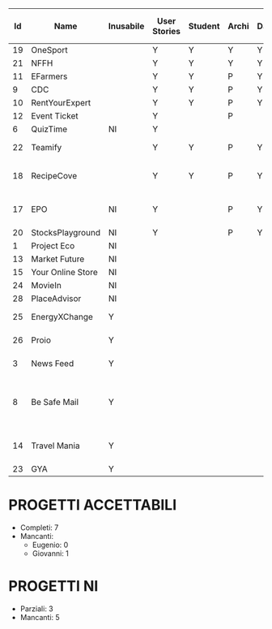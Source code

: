 | Id | Name | Inusabile |User Stories | Student | Archi | DataMetrics | Graph | Editor | Problemi | UserStoriesSanization | Endpoint | Deliver ID | Ready to Deliver |
|----|------|--------------|---------|-------|-------------|-------|--------|----------|-----------|------------|------------|------------|------------|
| 19 | OneSport |   | Y | Y | Y | Y | Y | E |  | Y | Y | 1 | Ready |
| 21 | NFFH |  | Y |Y | Y | Y | Y | G |  |  |  |  |  |
| 11 | EFarmers |  | Y | Y | P | Y | Y | E |  | Y | Y | 3 | Ready |
| 9 | CDC |  | Y | Y | P | Y | Y | G |  |  |  |  |  |
| 10 | RentYourExpert |  | Y | Y | P | Y | Y | E |  | Y | Y | 4 | Ready |
| 12 | Event Ticket |  | Y |  | P |  |  | G |  |  |  |  |  |
| 6 | QuizTime | NI | Y |  |  |  |  | E |  |  |  |  |  |
| 22 | Teamify |  | Y | Y | P | Y | Y | E | Troppo verso DDS | P |  |  |  |
| 18 | RecipeCove |  | Y | Y | P | Y | Y | E | Microservices solo hybrid e middleware | P |  |  |  |
| 17 | EPO | NI | Y |  | P | Y | Y | G | Codice student molto strano |  |  |  |  |
| 20 | StocksPlayground | NI | Y |  | P | Y | Y | G |  |  |  |  |  |
| 1 | Project Eco | NI |  |  |  |  |  |  |  |  |  |  |  |
| 13 | Market Future | NI |  |  |  |  |  |  |  |  |  |  |  |
| 15 | Your Online Store | NI |  |  |  |  |  |  |  |  |  |  |  |
| 24 | MovieIn | NI |  |  |  |  |  |  |  |  |  |  |  |
| 28 | PlaceAdvisor | NI |  |  |  |  |  |  |  |  |  |  |
| 25 | EnergyXChange | Y |  |  |  |  |  |  | Troppo basico |  |  |  |  |
| 26 | Proio | Y |  |  |  |  |  |  | Pessime User stories |  |  |  |  |
| 3 | News Feed | Y |  |  |  |  |  |  | User Stories inusabili |  |  |  |  |
| 8 | Be Safe Mail | Y |  |  |  |  |  |  | DDS, User Stories pessime, progetto inusabile |  |  |  |  |
| 14 | Travel Mania | Y |  |  |  |  |  | E | Pessime User Stories, codice DDS |  |  |  |  |
| 23 | GYA | Y |  |  |  |  |  | G |  | N |




# PROGETTI ACCETTABILI

- Completi: 7
- Mancanti:
  - Eugenio: 0
  - Giovanni: 1

# PROGETTI NI
- Parziali: 3
- Mancanti: 5
